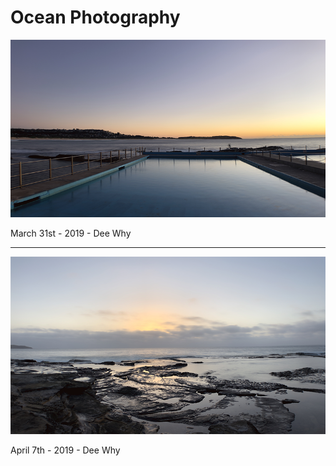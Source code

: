 # Ocean Photography


<p align="centre">
  <img src="assets/DB_Ocean_001.png" width="600" title="db_ocean_001">
</p> March 31st - 2019 - Dee Why
 
 ---
 
<p align="centre">
  <img src="assets/DB_Ocean_002.png" width="600" title="db_ocean_002">
</p> April 7th - 2019 - Dee Why

